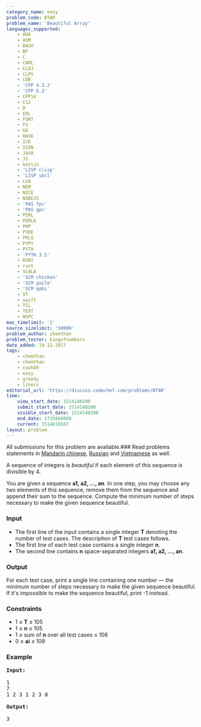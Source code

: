 ```yaml
---
category_name: easy
problem_code: BTAR
problem_name: 'Beautiful Array'
languages_supported:
    - ADA
    - ASM
    - BASH
    - BF
    - C
    - CAML
    - CLOJ
    - CLPS
    - COB
    - 'CPP 4.3.2'
    - 'CPP 6.3'
    - CPP14
    - CS2
    - D
    - ERL
    - FORT
    - FS
    - GO
    - HASK
    - ICK
    - ICON
    - JAVA
    - JS
    - kotlin
    - 'LISP clisp'
    - 'LISP sbcl'
    - LUA
    - NEM
    - NICE
    - NODEJS
    - 'PAS fpc'
    - 'PAS gpc'
    - PERL
    - PERL6
    - PHP
    - PIKE
    - PRLG
    - PYPY
    - PYTH
    - 'PYTH 3.5'
    - RUBY
    - rust
    - SCALA
    - 'SCM chicken'
    - 'SCM guile'
    - 'SCM qobi'
    - ST
    - swift
    - TCL
    - TEXT
    - WSPC
max_timelimit: '1'
source_sizelimit: '50000'
problem_author: chemthan
problem_tester: kingofnumbers
date_added: 19-12-2017
tags:
    - chemthan
    - chemthan
    - cook89
    - easy
    - greedy
    - likecs
editorial_url: 'https://discuss.codechef.com/problems/BTAR'
time:
    view_start_date: 1514140200
    submit_start_date: 1514140200
    visible_start_date: 1514140200
    end_date: 1735669800
    current: 1514816567
layout: problem
---
```

All submissions for this problem are available.### Read problems statements in [Mandarin chinese](http://www.codechef.com/download/translated/COOK89/mandarin/BTAR.pdf), [Russian](http://www.codechef.com/download/translated/COOK89/russian/BTAR.pdf) and [Vietnamese](http://www.codechef.com/download/translated/COOK89/vietnamese/BTAR.pdf) as well.

A sequence of integers is *beautiful* if each element of this sequence is divisible by 4.

You are given a sequence **a1, a2, ..., an**. In one step, you may choose any two elements of this sequence, remove them from the sequence and append their sum to the sequence. Compute the minimum number of steps necessary to make the given sequence beautiful.

### Input

- The first line of the input contains a single integer **T** denoting the number of test cases. The description of **T** test cases follows.
- The first line of each test case contains a single integer **n**.
- The second line contains **n** space-separated integers **a1, a2, ..., an**.

### Output

For each test case, print a single line containing one number — the minimum number of steps necessary to make the given sequence beautiful. If it's impossible to make the sequence beautiful, print -1 instead.

### Constraints

- 1 ≤ **T** ≤ 105
- 1 ≤ **n** ≤ 105
- 1 ≤ sum of **n** over all test cases ≤ 106
- 0 ≤ **ai** ≤ 109

### Example

<pre><b>Input:</b>

1
7
1 2 3 1 2 3 8

<b>Output:</b>

3
</pre>